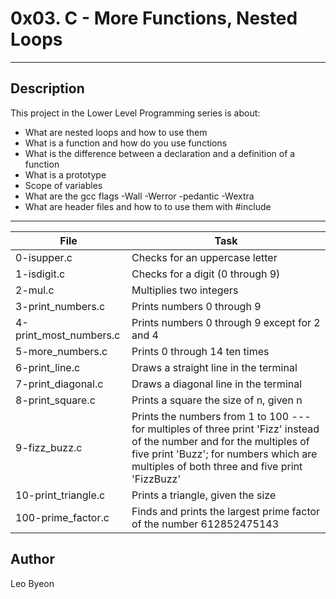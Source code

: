 # 0x03. C - More Functions, Nested Loops
---
## Description

This project in the Lower Level Programming series is about:

* What are nested loops and how to use them
* What is a function and how do you use functions
* What is the difference between a declaration and a definition of a function
* What is a prototype
* Scope of variables
* What are the gcc flags -Wall -Werror -pedantic -Wextra
* What are header files and how to to use them with #include


---
File|Task
---|---
0-isupper.c | Checks for an uppercase letter
1-isdigit.c | Checks for a digit (0 through 9)
2-mul.c | Multiplies two integers
3-print_numbers.c | Prints numbers 0 through 9
4-print_most_numbers.c | Prints numbers 0 through 9 except for 2 and 4
5-more_numbers.c | Prints 0 through 14 ten times
6-print_line.c | Draws a straight line in the terminal
7-print_diagonal.c | Draws a diagonal line in the terminal
8-print_square.c | Prints a square the size of n, given n
9-fizz_buzz.c | Prints the numbers from 1 to 100 --- for multiples of three print 'Fizz' instead of the number and for the multiples of five print 'Buzz'; for numbers which are multiples of both three and five print 'FizzBuzz'
10-print_triangle.c | Prints a triangle, given the size
100-prime_factor.c | Finds and prints the largest prime factor of the number 612852475143


## Author
Leo Byeon
